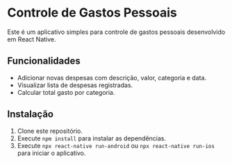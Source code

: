 # Controle de Gastos Pessoais

Este é um aplicativo simples para controle de gastos pessoais desenvolvido em React Native.

## Funcionalidades
- Adicionar novas despesas com descrição, valor, categoria e data.
- Visualizar lista de despesas registradas.
- Calcular total gasto por categoria.

## Instalação
1. Clone este repositório.
2. Execute `npm install` para instalar as dependências.
3. Execute `npx react-native run-android` ou `npx react-native run-ios` para iniciar o aplicativo.
